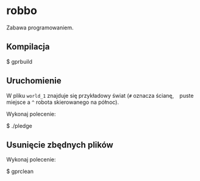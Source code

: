 # robbo
Zabawa programowaniem.

## Kompilacja

  $ gprbuild

## Uruchomienie

W pliku `world_1` znajduje się przykładowy świat (`#` oznacza ścianę, ` ` puste miejsce a `^` robota skierowanego na północ). 

Wykonaj polecenie:

  $ ./pledge

## Usunięcie zbędnych plików

Wykonaj polecenie:

  $ gprclean
  
